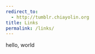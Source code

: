 ```yaml
---
redirect_to:
  - http://tumblr.chiayolin.org
title: Links
permalink: /links/
---
```


hello, world

